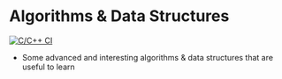 # Algorithms & Data Structures
[![C/C++ CI](https://github.com/gongchen161/algorithms-data-structures/actions/workflows/cpp-test.yml/badge.svg)](https://github.com/gongchen161/algorithms-data-structures/actions/workflows/cpp-test.yml)
- Some advanced and interesting algorithms & data structures that are useful to learn
